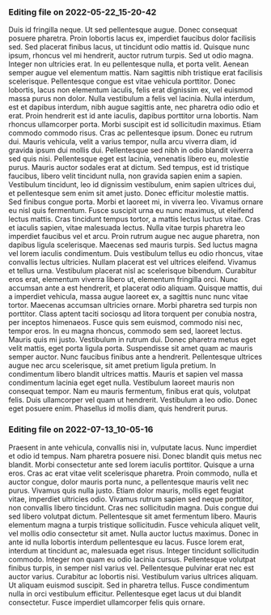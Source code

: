 

### Editing file on 2022-05-22_15-20-42

Duis id fringilla neque. Ut sed pellentesque augue. Donec consequat posuere pharetra. Proin lobortis lacus ex, imperdiet faucibus dolor facilisis sed. Sed placerat finibus lacus, ut tincidunt odio mattis id. Quisque nunc ipsum, rhoncus vel mi hendrerit, auctor rutrum turpis. Sed ut odio magna. Integer non ultricies erat. In eu pellentesque nulla, et porta velit. Aenean semper augue vel elementum mattis. Nam sagittis nibh tristique erat facilisis scelerisque. Pellentesque congue est vitae vehicula porttitor. Donec lobortis, lacus non elementum iaculis, felis erat dignissim ex, vel euismod massa purus non dolor. Nulla vestibulum a felis vel lacinia. Nulla interdum, est et dapibus interdum, nibh augue sagittis ante, nec pharetra odio odio et erat. Proin hendrerit est id ante iaculis, dapibus porttitor urna lobortis.
Nam rhoncus ullamcorper porta. Morbi suscipit est id sollicitudin maximus. Etiam commodo commodo risus. Cras ac pellentesque ipsum. Donec eu rutrum dui. Mauris vehicula, velit a varius tempor, nulla arcu viverra diam, id gravida ipsum dui mollis dui. Pellentesque sed nibh in odio blandit viverra sed quis nisi.
Pellentesque eget est lacinia, venenatis libero eu, molestie purus. Mauris auctor sodales erat at dictum. Sed tempus, est id tristique faucibus, libero velit tincidunt nulla, non gravida sapien enim a sapien. Vestibulum tincidunt, leo id dignissim vestibulum, enim sapien ultrices dui, et pellentesque sem enim sit amet justo. Donec efficitur molestie mattis. Sed finibus congue porta. Morbi et laoreet mi, in viverra leo. Vivamus ornare eu nisl quis fermentum. Fusce suscipit urna eu nunc maximus, ut eleifend lectus mattis. Cras tincidunt tempus tortor, a mattis lectus luctus vitae.
Cras et iaculis sapien, vitae malesuada lectus. Nulla vitae turpis pharetra leo imperdiet faucibus vel et arcu. Proin rutrum augue nec augue pharetra, non dapibus ligula scelerisque. Maecenas sed mauris turpis. Sed luctus magna vel lorem iaculis condimentum. Duis vestibulum tellus eu odio rhoncus, vitae convallis lectus ultricies. Nullam placerat est vel ultrices eleifend. Vivamus et tellus urna. Vestibulum placerat nisl ac scelerisque bibendum. Curabitur eros erat, elementum viverra libero ut, elementum fringilla orci. Nunc accumsan ante a est hendrerit, et placerat odio aliquam. Quisque mattis, dui a imperdiet vehicula, massa augue laoreet ex, a sagittis nunc nunc vitae tortor. Maecenas accumsan ultricies ornare. Morbi pharetra sed turpis non porttitor. Class aptent taciti sociosqu ad litora torquent per conubia nostra, per inceptos himenaeos. Fusce quis sem euismod, commodo nisi nec, tempor eros.
In eu magna rhoncus, commodo sem sed, laoreet lectus. Mauris quis mi justo. Vestibulum in rutrum dui. Donec pharetra metus eget velit mattis, eget porta ligula porta. Suspendisse sit amet quam ac mauris semper auctor. Nunc faucibus finibus ante a hendrerit. Pellentesque ultrices augue nec arcu scelerisque, sit amet pretium ligula pretium. In condimentum libero blandit ultrices mattis. Mauris et sapien vel massa condimentum lacinia eget eget nulla. Vestibulum laoreet mauris non consequat tempor. Nam eu mauris fermentum, finibus erat quis, volutpat felis. Duis ullamcorper vel quam ut hendrerit. Vestibulum a leo odio. Donec eget posuere enim. Phasellus id mollis diam, quis hendrerit purus.




### Editing file on 2022-07-13_10-05-16

Praesent in ante vehicula, convallis nisi in, vulputate lacus. Nunc imperdiet et odio id tempus. Nam pharetra posuere nisi. Donec blandit quis metus nec blandit. Morbi consectetur ante sed lorem iaculis porttitor. Quisque a urna eros. Cras ac erat vitae velit scelerisque pharetra. Proin commodo, nulla et auctor congue, dolor mauris porta nunc, a pellentesque mauris velit nec purus.
Vivamus quis nulla justo. Etiam dolor mauris, mollis eget feugiat vitae, imperdiet ultricies odio. Vivamus rutrum sapien sed neque porttitor, non convallis libero tincidunt. Cras nec sollicitudin magna. Duis congue dui sed libero volutpat dictum. Pellentesque sit amet fermentum libero. Mauris elementum magna a turpis tristique sollicitudin. Fusce vehicula aliquet velit, vel mollis odio consectetur sit amet. Nulla auctor luctus maximus. Donec in ante id nulla lobortis interdum pellentesque eu lacus. Fusce lorem erat, interdum at tincidunt ac, malesuada eget risus.
Integer tincidunt sollicitudin commodo. Integer non quam eu odio lacinia cursus. Pellentesque volutpat finibus turpis, in semper nisl varius vel. Pellentesque pulvinar erat nec est auctor varius. Curabitur ac lobortis nisi. Vestibulum varius ultrices aliquam. Ut aliquam euismod suscipit. Sed in pharetra tellus. Fusce condimentum nulla in orci vestibulum efficitur. Pellentesque eget lacus ut dui blandit consectetur. Fusce imperdiet ullamcorper felis quis ornare.


